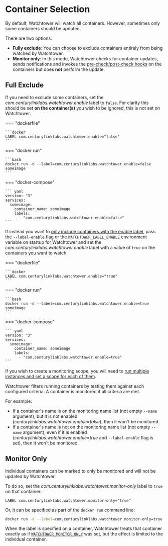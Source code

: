 # Container Selection

By default, Watchtower will watch all containers. However, sometimes only some containers should be updated.

There are two options:

- **Fully exclude**: You can choose to exclude containers entirely from being watched by Watchtower.
- **Monitor only**: In this mode, Watchtower checks for container updates, sends notifications and invokes the [pre-check/post-check hooks](../../advanced-features/lifecycle-hooks/index.md) on the containers but does **not** perform the update.

## Full Exclude

If you need to exclude some containers, set the _com.centurylinklabs.watchtower.enable_ label to `false`.
For clarity this should be set **on the container(s)** you wish to be ignored, this is not set on Watchtower.
<!-- markdownlint-disable -->
=== "dockerfile"

    ```docker
    LABEL com.centurylinklabs.watchtower.enable="false"
    ```
=== "docker run"

    ```bash
    docker run -d --label=com.centurylinklabs.watchtower.enable=false someimage
    ```

=== "docker-compose"

    ``` yaml
    version: "3"
    services:
      someimage:
        container_name: someimage
        labels:
          - "com.centurylinklabs.watchtower.enable=false"
    ```
<!-- markdownlint-restore -->
If instead you want to [only include containers with the enable label](../arguments/index.md#enable_label_filter), pass the `--label-enable` flag or the `WATCHTOWER_LABEL_ENABLE` environment variable on startup for Watchtower and set the _com.centurylinklabs.watchtower.enable_ label with a value of `true` on the containers you want to watch.
<!-- markdownlint-disable -->
=== "dockerfile"

    ```docker
    LABEL com.centurylinklabs.watchtower.enable="true"
    ```
=== "docker run"

    ```bash
    docker run -d --label=com.centurylinklabs.watchtower.enable=true someimage
    ```

=== "docker-compose"

    ``` yaml
    version: "3"
    services:
      someimage:
        container_name: someimage
        labels:
          - "com.centurylinklabs.watchtower.enable=true"
    ```
<!-- markdownlint-restore -->
If you wish to create a monitoring scope, you will need to [run multiple instances and set a scope for each of them](../../advanced-features/running-multiple-instances/index.md).

Watchtower filters running containers by testing them against each configured criteria.
A container is monitored if all criteria are met.

For example:

- If a container's name is on the monitoring name list (not empty `--name` argument), but it is not enabled (_centurylinklabs.watchtower.enable=false_), then it won't be monitored.
- If a container's name is not on the monitoring name list (not empty `--name` argument), even if it is enabled (_centurylinklabs.watchtower.enable=true_ and `--label-enable` flag is set), then it won't be monitored.

## Monitor Only

Individual containers can be marked to only be monitored and will not be updated by Watchtower.

To do so, set the _com.centurylinklabs.watchtower.monitor-only_ label to `true` on that container:

```docker
LABEL com.centurylinklabs.watchtower.monitor-only="true"
```

Or, it can be specified as part of the `docker run` command line:

```bash
docker run -d --label=com.centurylinklabs.watchtower.monitor-only=true someimage
```

When the label is specified on a container, Watchtower treats that container exactly as if [`WATCHTOWER_MONITOR_ONLY`](../arguments/index.md#monitor_only) was set, but the effect is limited to the individual container.
